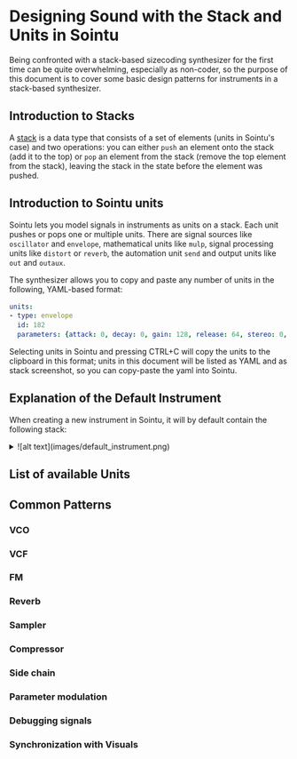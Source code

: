 # Designing Sound with the Stack and Units in Sointu

Being confronted with a stack-based sizecoding synthesizer for the first time can be quite overwhelming, especially as non-coder, so the purpose of this document is to cover some basic design patterns for instruments in a stack-based synthesizer.

## Introduction to Stacks

A [stack](https://en.wikipedia.org/wiki/Stack_(abstract_data_type)) is a data type that consists of a set of elements (units in Sointu's case) and two operations: you can either `push` an element onto the stack (add it to the top) or `pop` an element from the stack (remove the top element from the stack), leaving the stack in the state before the element was pushed.

## Introduction to Sointu units

Sointu lets you model signals in instruments as units on a stack. Each unit pushes or pops one or multiple units. There are signal sources like `oscillator` and `envelope`, mathematical units like `mulp`, signal processing units like `distort` or `reverb`, the automation unit `send` and output units like `out` and `outaux`.

The synthesizer allows you to copy and paste any number of units in the following, YAML-based format:
```yaml
units:
- type: envelope
  id: 182
  parameters: {attack: 0, decay: 0, gain: 128, release: 64, stereo: 0, sustain: 128}
```
Selecting units in Sointu and pressing CTRL+C will copy the units to the clipboard in this format; units in this document will be listed as YAML and as stack screenshot, so you can copy-paste the yaml into Sointu.

## Explanation of the Default Instrument

When creating a new instrument in Sointu, it will by default contain the following stack:
<details>
<summary>
![alt text](images/default_instrument.png)
</summary>
```yaml
units:
- type: envelope
  id: 10
  parameters: {attack: 64, decay: 64, gain: 64, release: 64, stereo: 0, sustain: 64}
- type: oscillator
  id: 11
  parameters: {color: 64, detune: 64, gain: 64, phase: 0, shape: 64, stereo: 0, transpose: 64, type: 0}
- type: mulp
  id: 12
  parameters: {stereo: 0}
- type: delay
  id: 13
  parameters: {damp: 0, dry: 128, feedback: 96, notetracking: 2, pregain: 40, stereo: 0}
  varargs: [48]
- type: pan
  id: 14
  parameters: {panning: 64, stereo: 0}
- type: outaux
  id: 15
  parameters: {auxgain: 64, outgain: 64, stereo: 1}
```
</details>

## List of available Units

## Common Patterns

### VCO
### VCF
### FM
### Reverb
### Sampler
### Compressor
### Side chain
### Parameter modulation
### Debugging signals
### Synchronization with Visuals
